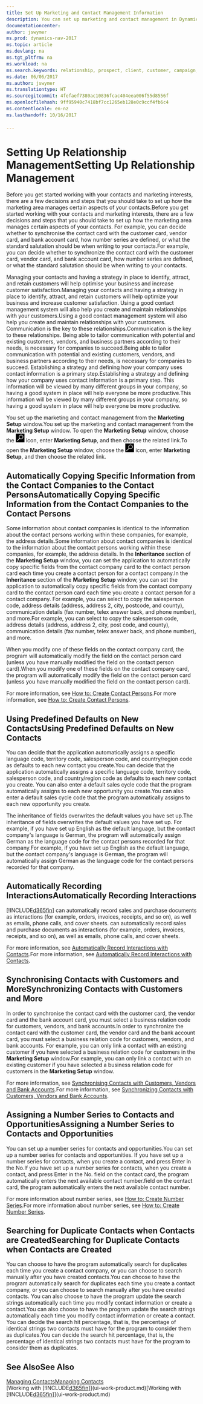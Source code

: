 ```yaml
---
title: Set Up Marketing and Contact Management Information
description: You can set up marketing and contact management in Dynamics NAV to optimise relationships with prospects or customers, and improve campaigns and promotions.
documentationcenter: 
author: jswymer
ms.prod: dynamics-nav-2017
ms.topic: article
ms.devlang: na
ms.tgt_pltfrm: na
ms.workload: na
ms.search.keywords: relationship, prospect, client, customer, campaign, promo
ms.date: 06/06/2017
ms.author: jswymer
ms.translationtype: HT
ms.sourcegitcommit: 4fefaef7380ac10836fcac404eea006f55d8556f
ms.openlocfilehash: 9ff95940c7418bf7cc1265eb128e0c9ccf4fb6c4
ms.contentlocale: en-nz
ms.lasthandoff: 10/16/2017

---
```

# <a name="setting-up-relationship-management"></a><span data-ttu-id="390ba-103">Setting Up Relationship Management</span><span class="sxs-lookup"><span data-stu-id="390ba-103">Setting Up Relationship Management</span></span>
<span data-ttu-id="390ba-104">Before you get started working with your contacts and marketing interests, there are a few decisions and steps that you should take to set up how the marketing area manages certain aspects of your contacts.</span><span class="sxs-lookup"><span data-stu-id="390ba-104">Before you get started working with your contacts and marketing interests, there are a few decisions and steps that you should take to set up how the marketing area manages certain aspects of your contacts.</span></span> <span data-ttu-id="390ba-105">For example, you can decide whether to synchronise the contact card with the customer card, vendor card, and bank account card, how number series are defined, or what the standard salutation should be when writing to your contacts.</span><span class="sxs-lookup"><span data-stu-id="390ba-105">For example, you can decide whether to synchronize the contact card with the customer card, vendor card, and bank account card, how number series are defined, or what the standard salutation should be when writing to your contacts.</span></span>

<span data-ttu-id="390ba-106">Managing your contacts and having a strategy in place to identify, attract, and retain customers will help optimise your business and increase customer satisfaction.</span><span class="sxs-lookup"><span data-stu-id="390ba-106">Managing your contacts and having a strategy in place to identify, attract, and retain customers will help optimize your business and increase customer satisfaction.</span></span> <span data-ttu-id="390ba-107">Using a good contact management system will also help you create and maintain relationships with your customers.</span><span class="sxs-lookup"><span data-stu-id="390ba-107">Using a good contact management system will also help you create and maintain relationships with your customers.</span></span> <span data-ttu-id="390ba-108">Communication is the key to these relationships.</span><span class="sxs-lookup"><span data-stu-id="390ba-108">Communication is the key to these relationships.</span></span> <span data-ttu-id="390ba-109">Being able to tailor communication with potential and existing customers, vendors, and business partners according to their needs, is necessary for companies to succeed.</span><span class="sxs-lookup"><span data-stu-id="390ba-109">Being able to tailor communication with potential and existing customers, vendors, and business partners according to their needs, is necessary for companies to succeed.</span></span> <span data-ttu-id="390ba-110">Establishing a strategy and defining how your company uses contact information is a primary step.</span><span class="sxs-lookup"><span data-stu-id="390ba-110">Establishing a strategy and defining how your company uses contact information is a primary step.</span></span> <span data-ttu-id="390ba-111">This information will be viewed by many different groups in your company, so having a good system in place will help everyone be more productive.</span><span class="sxs-lookup"><span data-stu-id="390ba-111">This information will be viewed by many different groups in your company, so having a good system in place will help everyone be more productive.</span></span>

<span data-ttu-id="390ba-112">You set up the marketing and contact management from the **Marketing Setup** window.</span><span class="sxs-lookup"><span data-stu-id="390ba-112">You set up the marketing and contact management from the **Marketing Setup** window.</span></span> <span data-ttu-id="390ba-113">To open the **Marketing Setup** window, choose the ![Search for Page or Report](media/ui-search/search_small.png "Search for Page or Report icon") icon, enter **Marketing Setup**, and then choose the related link.</span><span class="sxs-lookup"><span data-stu-id="390ba-113">To open the **Marketing Setup** window, choose the ![Search for Page or Report](media/ui-search/search_small.png "Search for Page or Report icon") icon, enter **Marketing Setup**, and then choose the related link.</span></span>

## <a name="automatically-copying-specific-information-from-the-contact-companies-to-the-contact-persons"></a><span data-ttu-id="390ba-114">Automatically Copying Specific Information from the Contact Companies to the Contact Persons</span><span class="sxs-lookup"><span data-stu-id="390ba-114">Automatically Copying Specific Information from the Contact Companies to the Contact Persons</span></span>
<span data-ttu-id="390ba-115">Some information about contact companies is identical to the information about the contact persons working within these companies, for example, the address details.</span><span class="sxs-lookup"><span data-stu-id="390ba-115">Some information about contact companies is identical to the information about the contact persons working within these companies, for example, the address details.</span></span> <span data-ttu-id="390ba-116">In the **Inheritance** section of the **Marketing Setup** window, you can set the application to automatically copy specific fields from the contact company card to the contact person card each time you create a contact person for a contact company.</span><span class="sxs-lookup"><span data-stu-id="390ba-116">In the **Inheritance** section of the **Marketing Setup** window, you can set the application to automatically copy specific fields from the contact company card to the contact person card each time you create a contact person for a contact company.</span></span> <span data-ttu-id="390ba-117">For example, you can select to copy the salesperson code, address details (address, address 2, city, postcode, and county), communication details (fax number, telex answer back, and phone number), and more.</span><span class="sxs-lookup"><span data-stu-id="390ba-117">For example, you can select to copy the salesperson code, address details (address, address 2, city, post code, and county), communication details (fax number, telex answer back, and phone number), and more.</span></span>

<span data-ttu-id="390ba-118">When you modify one of these fields on the contact company card, the program will automatically modify the field on the contact person card (unless you have manually modified the field on the contact person card).</span><span class="sxs-lookup"><span data-stu-id="390ba-118">When you modify one of these fields on the contact company card, the program will automatically modify the field on the contact person card (unless you have manually modified the field on the contact person card).</span></span>

<span data-ttu-id="390ba-119">For more information, see [How to: Create Contact Persons](marketing-how-create-contact-persons.md).</span><span class="sxs-lookup"><span data-stu-id="390ba-119">For more information, see [How to: Create Contact Persons](marketing-how-create-contact-persons.md).</span></span>

## <a name="using-predefined-defaults-on-new-contacts"></a><span data-ttu-id="390ba-120">Using Predefined Defaults on New Contacts</span><span class="sxs-lookup"><span data-stu-id="390ba-120">Using Predefined Defaults on New Contacts</span></span>
<span data-ttu-id="390ba-121">You can decide that the application automatically assigns a specific language code, territory code, salesperson code, and country/region code as defaults to each new contact you create.</span><span class="sxs-lookup"><span data-stu-id="390ba-121">You can decide that the application automatically assigns a specific language code, territory code, salesperson code, and country/region code as defaults to each new contact you create.</span></span> <span data-ttu-id="390ba-122">You can also enter a default sales cycle code that the program automatically assigns to each new opportunity you create.</span><span class="sxs-lookup"><span data-stu-id="390ba-122">You can also enter a default sales cycle code that the program automatically assigns to each new opportunity you create.</span></span>

<span data-ttu-id="390ba-123">The inheritance of fields overwrites the default values you have set up.</span><span class="sxs-lookup"><span data-stu-id="390ba-123">The inheritance of fields overwrites the default values you have set up.</span></span> <span data-ttu-id="390ba-124">For example, if you have set up English as the default language, but the contact company's language is German, the program will automatically assign German as the language code for the contact persons recorded for that company.</span><span class="sxs-lookup"><span data-stu-id="390ba-124">For example, if you have set up English as the default language, but the contact company's language is German, the program will automatically assign German as the language code for the contact persons recorded for that company.</span></span>

<!--You can also setup a default salutation that the program automatically assigns to your contacts. You can use these salutations in your interaction template attachments (for example, Microsoft Word documents). When setting up a default salutation, you can enter a salutation text and a salutation format. For example, if the salutation text is Dear, and the salutation format is Salutation Text + Title + Name, the program will automatically enter Dear Mr. John Smith as a salutation for a contact called John Smith.-->

## <a name="automatically-recording-interactions"></a><span data-ttu-id="390ba-125">Automatically Recording Interactions</span><span class="sxs-lookup"><span data-stu-id="390ba-125">Automatically Recording Interactions</span></span>
[!INCLUDE[d365fin](includes/d365fin_md.md)]<span data-ttu-id="390ba-126"> can automatically record sales and purchase documents as interactions (for example, orders, invoices, receipts, and so on), as well as emails, phone calls, and cover sheets.</span><span class="sxs-lookup"><span data-stu-id="390ba-126"> can automatically record sales and purchase documents as interactions (for example, orders, invoices, receipts, and so on), as well as emails, phone calls, and cover sheets.</span></span>

<span data-ttu-id="390ba-127">For more information, see [Automatically Record Interactions with Contacts](marketing-auto-record-interactions.md).</span><span class="sxs-lookup"><span data-stu-id="390ba-127">For more information, see [Automatically Record Interactions with Contacts](marketing-auto-record-interactions.md).</span></span>

## <a name="synchronizing-contacts-with-customers-and-more"></a><span data-ttu-id="390ba-128">Synchronising Contacts with Customers and More</span><span class="sxs-lookup"><span data-stu-id="390ba-128">Synchronizing Contacts with Customers and More</span></span>
<span data-ttu-id="390ba-129">In order to synchronise the contact card with the customer card, the vendor card and the bank account card, you must select a business relation code for customers, vendors, and bank accounts.</span><span class="sxs-lookup"><span data-stu-id="390ba-129">In order to synchronize the contact card with the customer card, the vendor card and the bank account card, you must select a business relation code for customers, vendors, and bank accounts.</span></span> <span data-ttu-id="390ba-130">For example, you can only link a contact with an existing customer if you have selected a business relation code for customers in the **Marketing Setup** window.</span><span class="sxs-lookup"><span data-stu-id="390ba-130">For example, you can only link a contact with an existing customer if you have selected a business relation code for customers in the **Marketing Setup** window.</span></span>

<span data-ttu-id="390ba-131">For more information, see [Synchronising Contacts with Customers, Vendors and Bank Accounts](marketing-synchronize-contacts-customers-vendors-bank-accounts.md).</span><span class="sxs-lookup"><span data-stu-id="390ba-131">For more information, see [Synchronizing Contacts with Customers, Vendors and Bank Accounts](marketing-synchronize-contacts-customers-vendors-bank-accounts.md).</span></span>

## <a name="assigning-a-number-series-to-contacts-and-opportunities"></a><span data-ttu-id="390ba-132">Assigning a Number Series to Contacts and Opportunities</span><span class="sxs-lookup"><span data-stu-id="390ba-132">Assigning a Number Series to Contacts and Opportunities</span></span>
<span data-ttu-id="390ba-133">You can set up a number series for contacts and opportunities.</span><span class="sxs-lookup"><span data-stu-id="390ba-133">You can set up a number series for contacts and opportunities.</span></span> <span data-ttu-id="390ba-134">If you have set up a number series for contacts, when you create a contact, and press Enter in the No.</span><span class="sxs-lookup"><span data-stu-id="390ba-134">If you have set up a number series for contacts, when you create a contact, and press Enter in the No.</span></span> <span data-ttu-id="390ba-135">field on the contact card, the program automatically enters the next available contact number.</span><span class="sxs-lookup"><span data-stu-id="390ba-135">field on the contact card, the program automatically enters the next available contact number.</span></span>

<span data-ttu-id="390ba-136">For more information about number series, see [How to: Create Number Series](ui-create-number-series.md).</span><span class="sxs-lookup"><span data-stu-id="390ba-136">For more information about number series, see [How to: Create Number Series](ui-create-number-series.md).</span></span>

## <a name="searching-for-duplicate-contacts-when-contacts-are-created"></a><span data-ttu-id="390ba-137">Searching for Duplicate Contacts when Contacts are Created</span><span class="sxs-lookup"><span data-stu-id="390ba-137">Searching for Duplicate Contacts when Contacts are Created</span></span>
<span data-ttu-id="390ba-138">You can choose to have the program automatically search for duplicates each time you create a contact company, or you can choose to search manually after you have created contacts.</span><span class="sxs-lookup"><span data-stu-id="390ba-138">You can choose to have the program automatically search for duplicates each time you create a contact company, or you can choose to search manually after you have created contacts.</span></span> <span data-ttu-id="390ba-139">You can also choose to have the program update the search strings automatically each time you modify contact information or create a contact.</span><span class="sxs-lookup"><span data-stu-id="390ba-139">You can also choose to have the program update the search strings automatically each time you modify contact information or create a contact.</span></span> <span data-ttu-id="390ba-140">You can decide the search hit percentage, that is, the percentage of identical strings two contacts must have for the program to consider them as duplicates.</span><span class="sxs-lookup"><span data-stu-id="390ba-140">You can decide the search hit percentage, that is, the percentage of identical strings two contacts must have for the program to consider them as duplicates.</span></span>

## <a name="see-also"></a><span data-ttu-id="390ba-141">See Also</span><span class="sxs-lookup"><span data-stu-id="390ba-141">See Also</span></span>
[<span data-ttu-id="390ba-142">Managing Contacts</span><span class="sxs-lookup"><span data-stu-id="390ba-142">Managing Contacts</span></span>](marketing-contacts.md)  
<span data-ttu-id="390ba-143">[Working with [!INCLUDE[d365fin](includes/d365fin_md.md)]](ui-work-product.md)</span><span class="sxs-lookup"><span data-stu-id="390ba-143">[Working with [!INCLUDE[d365fin](includes/d365fin_md.md)]](ui-work-product.md)</span></span>  


